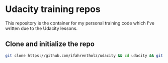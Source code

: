 # Udacity training repos

This repository is the container for my personal training code which I've written due to the Udacity lessons.


## Clone and initialize the repo

```bash
git clone https://github.com/ifahrentholz/udacity && cd udacity && git submodule update --init --recursive
```
